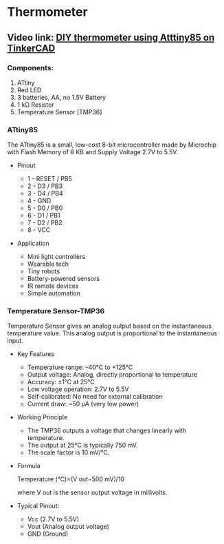 # Thermometer
## Video link: [DIY thermometer using Atttiny85 on TinkerCAD](https://www.youtube.com/watch?v=xdpNm6V-Hk8&list=PLWqnlHhsmcI4eBDLBtaZs16XZq0WL1SlP&index=19)
### Components:
1. ATtiny
2. Red LED
3. 3 batteries, AA, no 1.5V Battery
4. 1 kΩ Resistor
5. Temperature Sensor [TMP36]

### ATtiny85
The ATtiny85 is a small, low-cost 8-bit microcontroller made by Microchip with Flash Memory	of 8 KB and Supply Voltage 2.7V to 5.5V.
- Pinout
  -  1 -	RESET / PB5
  - 2	- D3 / PB3
  - 3 - 	D4 / PB4
   - 4 - 	GND
  - 5 - 	D0 / PB0
  - 6 - 	D1 / PB1
  - 7 - 	D2 / PB2
  - 8 - 	VCC

- Application
  - Mini light controllers
  -  Wearable tech
  -  Tiny robots
  - Battery-powered sensors
  - IR remote devices
  -  Simple automation



### Temperature Sensor-TMP36
Temperature Sensor gives an analog output based on the instantaneous temperature value. This analog output is proportional to the instantaneous input.

- Key Features
  - Temperature range: –40°C to +125°C
  - Output voltage: Analog, directly proportional to temperature
  - Accuracy: ±1°C at 25°C
  - Low voltage operation: 2.7V to 5.5V
  - Self-calibrated: No need for external calibration
  - Current draw: ~50 μA (very low power)

- Working Principle
  - The TMP36 outputs a voltage that changes linearly with temperature.
  - The output at 25°C is typically 750 mV.
  - The scale factor is 10 mV/°C.

 - Formula

   Temperature (°C)=(V out−500 mV)/10

   where V out is the sensor output voltage in millivolts.


- Typical Pinout:
  - Vcc (2.7V to 5.5V)
  - Vout (Analog output voltage)
  - GND (Ground)
